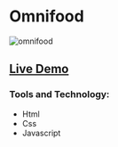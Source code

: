 # Omnifood
![omnifood](https://user-images.githubusercontent.com/100860879/207467372-c394cf09-3baa-4393-a20a-cd47a0f7d9a7.png)
<h2><a href="https://omnifood-shawky.netlify.app/">Live Demo</a></h2>

### Tools and Technology:
- Html
- Css
- Javascript
